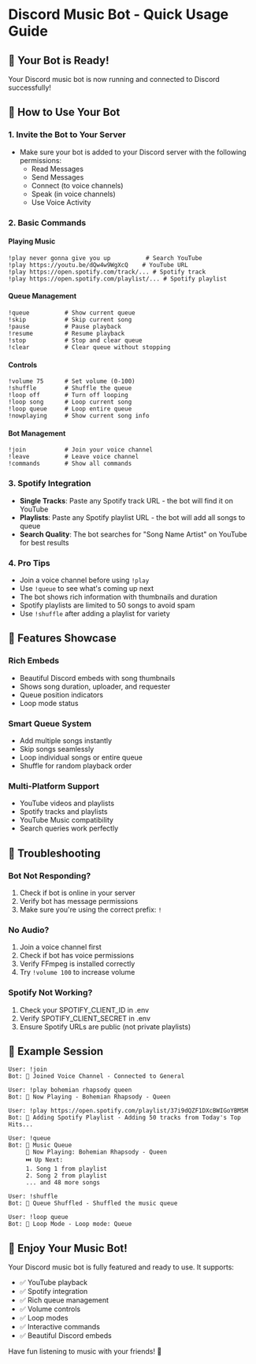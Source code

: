 # Discord Music Bot - Quick Usage Guide

## 🚀 Your Bot is Ready!

Your Discord music bot is now running and connected to Discord successfully!

## 🎵 How to Use Your Bot

### 1. **Invite the Bot to Your Server**
- Make sure your bot is added to your Discord server with the following permissions:
  - Read Messages
  - Send Messages
  - Connect (to voice channels)
  - Speak (in voice channels)
  - Use Voice Activity

### 2. **Basic Commands**

#### **Playing Music**
```
!play never gonna give you up          # Search YouTube
!play https://youtu.be/dQw4w9WgXcQ    # YouTube URL
!play https://open.spotify.com/track/... # Spotify track
!play https://open.spotify.com/playlist/... # Spotify playlist
```

#### **Queue Management**
```
!queue          # Show current queue
!skip           # Skip current song
!pause          # Pause playback
!resume         # Resume playback
!stop           # Stop and clear queue
!clear          # Clear queue without stopping
```

#### **Controls**
```
!volume 75      # Set volume (0-100)
!shuffle        # Shuffle the queue
!loop off       # Turn off looping
!loop song      # Loop current song
!loop queue     # Loop entire queue
!nowplaying     # Show current song info
```

#### **Bot Management**
```
!join           # Join your voice channel
!leave          # Leave voice channel
!commands       # Show all commands
```

### 3. **Spotify Integration**
- **Single Tracks**: Paste any Spotify track URL - the bot will find it on YouTube
- **Playlists**: Paste any Spotify playlist URL - the bot will add all songs to queue
- **Search Quality**: The bot searches for "Song Name Artist" on YouTube for best results

### 4. **Pro Tips**
- Join a voice channel before using `!play`
- Use `!queue` to see what's coming up next
- The bot shows rich information with thumbnails and duration
- Spotify playlists are limited to 50 songs to avoid spam
- Use `!shuffle` after adding a playlist for variety

## 🎨 Features Showcase

### Rich Embeds
- Beautiful Discord embeds with song thumbnails
- Shows song duration, uploader, and requester
- Queue position indicators
- Loop mode status

### Smart Queue System
- Add multiple songs instantly
- Skip songs seamlessly
- Loop individual songs or entire queue
- Shuffle for random playback order

### Multi-Platform Support
- YouTube videos and playlists
- Spotify tracks and playlists
- YouTube Music compatibility
- Search queries work perfectly

## 🔧 Troubleshooting

### Bot Not Responding?
1. Check if bot is online in your server
2. Verify bot has message permissions
3. Make sure you're using the correct prefix: `!`

### No Audio?
1. Join a voice channel first
2. Check if bot has voice permissions
3. Verify FFmpeg is installed correctly
4. Try `!volume 100` to increase volume

### Spotify Not Working?
1. Check your SPOTIFY_CLIENT_ID in .env
2. Verify SPOTIFY_CLIENT_SECRET in .env
3. Ensure Spotify URLs are public (not private playlists)

## 🎵 Example Session

```
User: !join
Bot: 🎵 Joined Voice Channel - Connected to General

User: !play bohemian rhapsody queen
Bot: 🎵 Now Playing - Bohemian Rhapsody - Queen

User: !play https://open.spotify.com/playlist/37i9dQZF1DXcBWIGoYBM5M
Bot: 🎵 Adding Spotify Playlist - Adding 50 tracks from Today's Top Hits...

User: !queue
Bot: 📝 Music Queue
     🎵 Now Playing: Bohemian Rhapsody - Queen
     ⏭️ Up Next:
     1. Song 1 from playlist
     2. Song 2 from playlist
     ... and 48 more songs

User: !shuffle
Bot: 🔀 Queue Shuffled - Shuffled the music queue

User: !loop queue
Bot: 🔁 Loop Mode - Loop mode: Queue
```

## 🎉 Enjoy Your Music Bot!

Your Discord music bot is fully featured and ready to use. It supports:
- ✅ YouTube playback
- ✅ Spotify integration  
- ✅ Rich queue management
- ✅ Volume controls
- ✅ Loop modes
- ✅ Interactive commands
- ✅ Beautiful Discord embeds

Have fun listening to music with your friends! 🎵